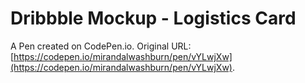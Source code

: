 # Dribbble Mockup - Logistics Card

A Pen created on CodePen.io. Original URL: [https://codepen.io/mirandalwashburn/pen/vYLwjXw](https://codepen.io/mirandalwashburn/pen/vYLwjXw).


